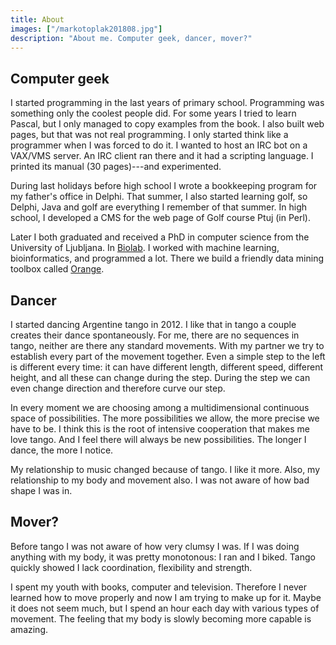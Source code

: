 ```yaml
---
title: About
images: ["/markotoplak201808.jpg"]
description: "About me. Computer geek, dancer, mover?"
---
```


Computer geek
-------------

I started programming in the last years of primary school. Programming was something
only the coolest people did. For some years I tried to learn Pascal, but I only managed
to copy examples from the book. I also built web pages, but that was not real
programming. I only started think like a programmer when I was forced to do it.
I wanted to host an IRC bot on a VAX/VMS server. An IRC client ran there and it had a
scripting language. I printed its manual (30 pages)---and experimented.

During last holidays before high school I wrote a bookkeeping program for my
father's office in Delphi. That summer, I also started learning golf, so Delphi,
Java and golf are everything I remember of that summer. In high school, I developed a CMS
for the web page of Golf course Ptuj (in Perl).

Later I both graduated and received a PhD in computer science from the University of Ljubljana.
In [Biolab](http://biolab.si). I worked with machine learning, bioinformatics,
and programmed a lot. There we build a friendly data mining toolbox called [Orange](https://orange.biolab.si).

Dancer
------

I started dancing Argentine tango in 2012. I like that in tango a couple creates their dance
spontaneously. For me, there are no sequences in tango, neither are there any
standard movements. With my partner we try to establish every part of the movement
together. Even a simple step to the left is different every time: it can have different
length, different speed, different height, and all these can change during the step.
During the step we can even change direction and therefore curve our step.

In every moment we are choosing among a multidimensional continuous space of possibilities. The
more possibilities we allow, the more precise we have to be. I think this is the root of intensive
cooperation that makes me love tango. And I feel there will always be new possibilities.
The longer I dance, the more I notice.

My relationship to music changed because of tango. I like it more. Also, my relationship to
my body and movement also. I was not aware of how bad shape I was in.

Mover?
------

Before tango I was not aware of how very clumsy I was. If I was doing anything with my
body, it was pretty monotonous: I ran and I biked. Tango quickly showed I lack
coordination, flexibility and strength.

I spent my youth with books, computer and television. Therefore I never learned how
to move properly and now I am trying to make up for it. Maybe it does not seem much,
but I spend an hour each day with various types of movement. The feeling that my
body is slowly becoming more capable is amazing.
